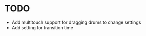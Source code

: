 # TODO

- Add multitouch support for dragging drums to change settings
- Add setting for transition time
